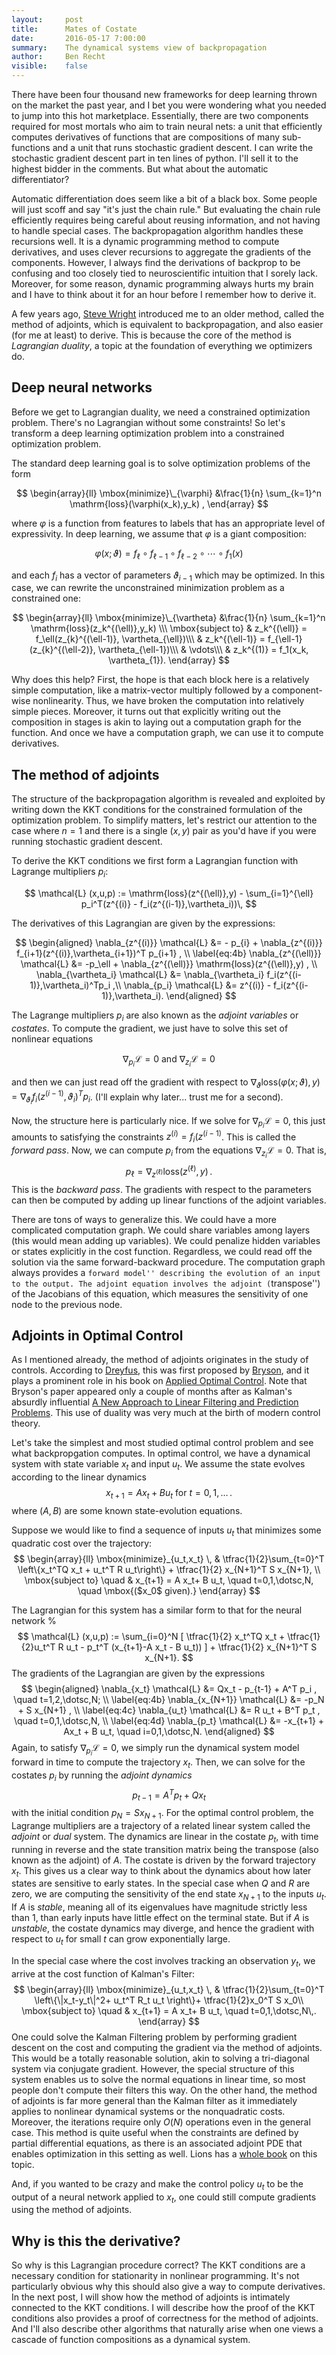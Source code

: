 ```yaml
---
layout:     post
title:      Mates of Costate
date:       2016-05-17 7:00:00
summary:    The dynamical systems view of backpropagation
author:     Ben Recht
visible:    false
---
```


There have been four thousand new frameworks for deep learning thrown on the market the past year, and I bet you were wondering what you needed to jump into this hot marketplace.  Essentially, there are two components required for most mortals who aim to train neural nets: a unit that efficiently computes derivatives of functions that are compositions of many sub-functions and a unit that runs stochastic gradient descent.  I can write the stochastic gradient descent part in ten lines of python.  I'll sell it to the highest bidder in the comments.  But what about the automatic differentiator?

Automatic differentiation does seem like a bit of a black box.  Some people will just scoff and say "it's just the chain rule." But evaluating the chain rule efficiently requires being careful about reusing information, and not having to handle special cases.  The backpropagation algorithm handles these recursions well.  It is a dynamic programming method to compute derivatives, and uses clever recursions to aggregate the gradients of the components.   However, I always find the derivations of backprop to be confusing and too closely tied to neuroscientific intuition that I sorely lack.  Moreover, for some reason, dynamic programming always hurts my brain and I have to think about it for an hour before I remember how to derive it.  

A few years ago, [Steve Wright](http://pages.cs.wisc.edu/~swright/) introduced me to an older method, called the method of adjoints, which is equivalent to backpropagation, and also easier (for me at least) to derive.  This is because the core of the method is *Lagrangian duality*, a topic at the foundation of everything we optimizers do.

## Deep neural networks

Before we get to Lagrangian duality, we need a constrained optimization problem.  There's no Lagrangian without some constraints!  So let's transform a deep learning optimization problem into a constrained optimization problem.

The standard deep learning goal is to solve optimization problems of the form

$$
	\begin{array}{ll}
		\mbox{minimize}\_{\varphi} &\frac{1}{n} \sum_{k=1}^n \mathrm{loss}(\varphi(x_k),y_k) ,
	\end{array}
$$

where $\varphi$ is a function from features to labels that has an appropriate level of expressivity.  In deep learning, we assume that $\varphi$ is a giant composition:

$$
	\varphi(x;\vartheta) = f_\ell \circ f_{\ell-1} \circ f_{\ell-2} \circ \cdots  \circ f_1(x)
$$

and each $f_i$ has a vector of parameters $\vartheta_{i-1}$ which may be optimized.  In this case, we can rewrite the unconstrained minimization problem as a constrained one:

$$
	\begin{array}{ll}
		\mbox{minimize}\_{\vartheta} &\frac{1}{n} \sum_{k=1}^n \mathrm{loss}(z_k^{(\ell)},y_k) \\\
		\mbox{subject to} & z_k^{(\ell)} = f_\ell(z_{k}^{(\ell-1)}, \vartheta_{\ell})\\\
		&  z_k^{(\ell-1)} = f_{\ell-1}(z_{k}^{(\ell-2)}, \vartheta_{\ell-1})\\\
		& \vdots\\\
		&  z_k^{(1)} = f_1(x_k, \vartheta_{1}).
	\end{array}
$$

Why does this help?  First, the hope is that each block here is a relatively simple computation, like a matrix-vector multiply followed by a component-wise nonlinearity.  Thus, we have broken the computation into relatively simple pieces.  Moreover, it turns out that explicitly writing out the composition in stages is akin to laying out a computation graph for the function.  And once we have a computation graph, we can use it to compute derivatives.

## The method of adjoints

The structure of the backpropagation algorithm is revealed and exploited by writing down the KKT conditions for the constrained formulation of the optimization problem.
To simplify matters, let's restrict our attention to the case where $n=1$ and there is a single $(x,y)$ pair as you'd have if you were running stochastic gradient descent.

To derive the KKT conditions we first form a Lagrangian function with Lagrange multipliers $p_i$:

$$
\mathcal{L} (x,u,p) :=   \mathrm{loss}(z^{(\ell)},y) - \sum_{i=1}^{\ell} p_i^T(z^{(i)} - f_i(z^{(i-1)},\vartheta_i))\,
$$

The derivatives of this Lagrangian are given by the expressions:

$$
\begin{aligned}
\nabla_{z^{(i)}} \mathcal{L} &= - p_{i} + \nabla_{z^{(i)}} f_{i+1}(z^{(i)},\vartheta_{i+1})^T p_{i+1} , \\
\label{eq:4b}
\nabla_{z^{(\ell)}} \mathcal{L} &= -p_\ell + \nabla_{z^{(\ell)}} \mathrm{loss}(z^{(\ell)},y) , \\
\nabla_{\vartheta_i} \mathcal{L} &= \nabla_{\vartheta_i} f_i(z^{(i-1)},\vartheta_i)^Tp_i ,\\
\nabla_{p_i} \mathcal{L} &= z^{(i)} - f_i(z^{(i-1)},\vartheta_i).
\end{aligned}
$$

The Lagrange multipliers $p_i$ are also known as the *adjoint variables* or *costates*. To compute the gradient, we just have to solve this set of nonlinear equations

$$
\nabla_{p_i} \mathcal{L} = 0~\mbox{and}~ \nabla_{z_i} \mathcal{L} =0
$$

and then we can just read off the gradient with respect to $\nabla_\vartheta \mathrm{loss}(\varphi(x;\vartheta),y)= \nabla_{\vartheta_i} f_i(z^{(i-1)},\vartheta_i)^Tp_i$.
(I'll explain why later... trust me for a second).

Now, the structure here is particularly nice.  If we solve for $\nabla_{p_i} \mathcal{L}=0$, this just amounts to satisfying the constraints  $z^{(i)} = f_i(z^{(i-1)}$.  This is called the *forward pass*.  Now, we can compute $p_i$ from the equations $\nabla_{z_i} \mathcal{L} =0$.  That is,
$$
p_\ell = \nabla_{z^{(\ell)}} \mathrm{loss}(z^{(\ell)},y) \,.
$$
This is the *backward pass*.  The gradients with respect to the parameters can then be computed by adding up linear functions of the adjoint variables.

There are tons of ways to generalize this.  We could have a more complicated computation graph.  We could share variables among layers (this would mean adding up variables).  We could penalize hidden variables or states explicitly in the cost function.  Regardless, we could read off the solution via the same forward-backward procedure.   The computation graph always provides a  ``forward model'' describing the evolution of an input to the output. The adjoint equation involves the adjoint (``transpose'') of the Jacobians of this equation, which measures the sensitivity of one node to the previous node.  

## Adjoints in Optimal Control

As I mentioned already, the method of adjoints originates in the study of controls.  According to [Dreyfus](xxx), this was first proposed by [Bryson](xxx), and it plays a prominent role in his book on [Applied Optimal Control](xxx).   Note that Bryson's paper appeared only a couple of months after as Kalman's absurdly influential [A New Approach to Linear Filtering and Prediction Problems](xxx). This use of duality was very much at the birth of modern control theory.

Let's take the simplest and most studied optimal control problem and see what backpropgation computes.  In optimal control, we have a dynamical system with state variable $x_t$ and input $u_t$.  We assume the state evolves according to the linear dynamics
$$
	x_{t+1} = A x_t + B u_t~\mbox{for}~t=0,1,\ldots\,.
$$
where $(A,B)$ are some known state-evolution equations.

Suppose we would like to find a sequence of inputs $u_t$ that minimizes some quadratic  cost over the trajectory:
$$
\begin{array}{ll}
\mbox{minimize}_{u_t,x_t} \, & \tfrac{1}{2}\sum_{t=0}^T \left\{x_t^TQ x_t + u_t^T R u_t\right\}  + \tfrac{1}{2} x_{N+1}^T S x_{N+1}, \\
\mbox{subject to} \quad & x_{t+1} = A x_t+ B u_t, \quad t=0,1,\dotsc,N, \quad
\mbox{($x_0$ given).}
\end{array}
$$

The Lagrangian for this system has a similar form to that for the neural network
%
$$
\mathcal{L} (x,u,p) := \sum_{i=0}^N [ \tfrac{1}{2} x_t^TQ x_t + \tfrac{1}{2}u_t^T R u_t - p_t^T (x_{t+1}-A x_t - B u_t)) ] +
\tfrac{1}{2} x_{N+1}^T S x_{N+1}.
$$
The gradients of the Lagrangian are given by the expressions
$$
\begin{aligned}
\nabla_{x_t} \mathcal{L} &= Qx_t - p_{t-1} + A^T p_i , \quad t=1,2,\dotsc,N; \\
\label{eq:4b}
\nabla_{x_{N+1}} \mathcal{L} &= -p_N +  S x_{N+1} , \\
\label{eq:4c}
\nabla_{u_t} \mathcal{L} &= R u_t + B^T p_t , \quad t=0,1,\dotsc,N, \\
\label{eq:4d}
\nabla_{p_t} \mathcal{L} &= -x_{t+1} + Ax_t + B u_t, \quad i=0,1,\dotsc,N.
\end{aligned}
$$
Again, to satisfy $\nabla_{p_i} \mathcal{L}=0$, we simply run the dynamical system model forward in time to compute the trajectory $x_t$.  Then, we can solve for the costates $p_i$ by running the *adjoint dynamics*
$$
	p_{t-1} = A^T p_t +  Q x_t
$$
with the initial condition $p_N = Sx_{N+1}$.  For the optimal control problem, the Lagrange multipliers are a trajectory of a related linear system called the *adjoint* or *dual* system.  The dynamics are linear in the costate $p_t$, with time running in reverse and the state transition matrix being the transpose (also known as the adjoint) of $A$.  The costate is driven by the forward trajectory $x_t$.   This gives us a clear way to think about the dynamics about how later states are sensitive to early states.  In the special case when $Q$ and $R$ are zero, we are computing the sensitivity of the end state $x_{N+1}$ to the inputs $u_t$.  If $A$ is *stable*, meaning all of its eigenvalues have magnitude strictly less than $1$, than early inputs have little effect on the terminal state.  But if $A$ is *unstable*, the costate dynamics may diverge, and hence the gradient with respect to $u_t$ for small $t$ can grow exponentially large.

In the special case where the cost involves tracking an observation $y_t$, we arrive at the cost function of Kalman's Filter:
$$
\begin{array}{ll}
\mbox{minimize}_{u_t,x_t} \, & \tfrac{1}{2}\sum_{t=0}^T \left\{\|x_t-y_t\|^2+ u_t^T R_t u_t \right\}+ \tfrac{1}{2}x_0^T S x_0\\
\mbox{subject to} \quad & x_{t+1} = A x_t+ B u_t, \quad t=0,1,\dotsc,N\,.
\end{array}
$$
One could solve the Kalman Filtering problem by performing gradient descent on the cost and computing the gradient via the method of adjoints.  This would be a totally reasonable solution, akin to solving a tri-diagonal system via conjugate gradient.  However, the special structure of this system enables us to solve the normal equations in linear time, so most people don't compute their filters this way.  On the other hand, the method of adjoints is far more general than the Kalman filter as it immediately applies to nonlinear dynamical systems or the  nonquadratic costs.  Moreover, the iterations require only $O(N)$ operations even in the general case.  This method is quite useful when the constraints are defined by partial differential equations, as there is an associated adjoint PDE that enables optimization in this setting as well.  Lions has a [whole book](xxx) on this topic.

And, if you wanted to be crazy and make the control policy $u_t$ to be the output of a neural network applied to $x_t$, one could still compute gradients using the method of adjoints.

## Why is this the derivative?

So why is this Lagrangian procedure correct?  The KKT conditions are a necessary condition for stationarity in nonlinear programming.  It's not particularly obvious why this should also give a way to compute derivatives. In the next post, I will show how the method of adjoints is intimately connected to the KKT conditions.  I will describe how the proof of the KKT conditions also provides a proof of correctness for the method of adjoints.  And I'll also describe other algorithms that naturally arise when one views a cascade of function compositions as a dynamical system.
